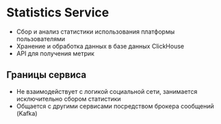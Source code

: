 # Statistics Service

- Сбор и анализ статистики использования платформы пользователями
- Хранение и обработка данных в базе данных ClickHouse
- API для получения метрик

## Границы сервиса
- Не взаимодействует с логикой социальной сети, занимается исключительно сбором статистики
- Общается с другими сервисами посредством брокера сообщений (Kafka)
